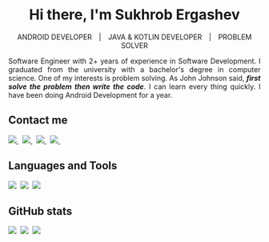 
<h1 align="center">Hi there, I'm Sukhrob Ergashev</h1>
<p align="center">ANDROID DEVELOPER&emsp;|&emsp;JAVA & KOTLIN DEVELOPER&emsp;|&emsp;PROBLEM SOLVER</p>
<p align="justify">Software Engineer with 2+ years of experience in Software Development. I graduated from the university with a bachelor's degree in computer science. One of my interests is problem solving. As John Johnson said, <i><b>first solve the problem then write the code</b></i>. I can learn every thing quickly. I have been doing Android Development for a year. </p>

## Contact me

<a href="https://www.linkedin.com/in/sukhrob-ergashev/">
  <img src="https://img.shields.io/badge/linkedin-%230077B5.svg?&style=for-the-badge&logo=linkedin&logoColor=white" />
</a>&nbsp;
<a href="https://twitter.com/SukhrobErgashev">
  <img src="https://img.shields.io/badge/twitter-1DA1F2?style=for-the-badge&logo=twitter&logoColor=white" />
</a>&nbsp;
<a href="https://www.instagram.com/sukhrob.dev/">
  <img src="https://img.shields.io/badge/instagram-D811B0?style=for-the-badge&logo=instagram&logoColor=white" />    
</a>&nbsp;
<a href="https://telegram.me/sukhrob_dev">
  <img src="https://img.shields.io/badge/telegram-%230077B5.svg?style=for-the-badge&logo=telegram&logoColor=white" />    
</a>&nbsp;

## Languages and Tools
<img  src="https://img.shields.io/badge/Android-4CAF50?style=for-the-badge&logo=android&logoColor=white">&nbsp;
<img  src="https://img.shields.io/badge/Kotlin-8382E3?style=for-the-badge&logo=kotlin&logoColor=white">&nbsp;
<img  src="https://img.shields.io/badge/Java-E56F08?style=for-the-badge&logo=java&logoColor=white">&nbsp;
<!-- <img  src="https://img.shields.io/badge/Python-4B8BBE?style=for-the-badge&logo=python&logoColor=white">&nbsp; -->

## GitHub stats

<img src="https://github-readme-stats.vercel.app/api?username=SukhrobErgashev&count_private=true&show_icons=true&theme=tokyonight" />&nbsp;
<img src="https://github-readme-streak-stats.herokuapp.com/?user=SukhrobErgashev&theme=tokyonight" />&nbsp;
<img src="https://github-readme-stats.vercel.app/api/top-langs/?username=SukhrobErgashev&layout=compact&theme=tokyonight&langs_count=10&hide=html,purebasic,scss,css" />

<!-- <p align="center">
  <img src="https://img.shields.io/badge/Android-3DDC84?style=for-the-badge&logo=android&logoColor=white" width="225"/>
  <img src="https://img.shields.io/badge/Kotlin-0095D5?&style=for-the-badge&logo=kotlin&logoColor=white" width="200"/>
  <img src="https://img.shields.io/badge/Java-ED8B00?style=for-the-badge&logo=java&logoColor=white" width="165"/>
</p>
<br>
<ul>
  <li>I'm currently <strong>unemployed</strong></li>
  <li>I'm studying <strong>Kotlin</strong> applied in <strong>Android Development</strong></li>
  <li>Phone number: <strong>(90) 227 70 66</strong></li>
  <li>Telegram: <strong>@sukhrob_ergashev</strong></li>
</ul>
<br> -->
<!-- <p align="center">
  <img src="https://github-readme-stats.vercel.app/api?username=sukhrobergashev&theme=dracula&bg_color=0D1117&title_color=3DDC84&icon_color=3DDC84&show_icons=true&hide_border=true" />
  <img margin-right="20px" src="https://github-readme-stats.vercel.app/api/top-langs/?username=sukhrobergashev&theme=dracula&bg_color=0D1117&title_color=3DDC84&layout=compact&hide=css,html&hide_border=true" />
</p>
<br>
<p align="center">
  <a href="https://www.linkedin.com/in/sukhrob-ergashev/">
    <img src="https://img.shields.io/badge/LinkedIn-0077B5?style=for-the-badge&logo=linkedin&logoColor=white"/>
  </a>
  <a href="https://github.com/sukhrob-ergashev">
    <img src="https://img.shields.io/badge/GitHub-100000?style=for-the-badge&logo=github&logoColor=white"/>
  </a>
</p> -->


